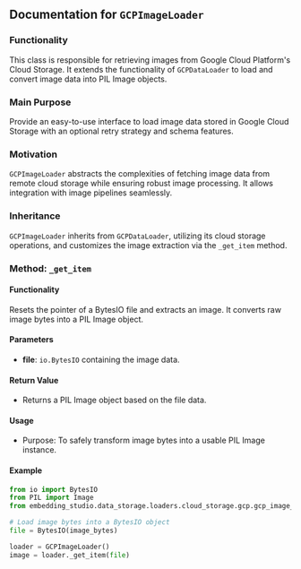 ## Documentation for `GCPImageLoader`

### Functionality
This class is responsible for retrieving images from Google Cloud Platform's Cloud Storage. It extends the functionality of `GCPDataLoader` to load and convert image data into PIL Image objects.

### Main Purpose
Provide an easy-to-use interface to load image data stored in Google Cloud Storage with an optional retry strategy and schema features.

### Motivation
`GCPImageLoader` abstracts the complexities of fetching image data from remote cloud storage while ensuring robust image processing. It allows integration with image pipelines seamlessly.

### Inheritance
`GCPImageLoader` inherits from `GCPDataLoader`, utilizing its cloud storage operations, and customizes the image extraction via the `_get_item` method.

### Method: `_get_item`

#### Functionality
Resets the pointer of a BytesIO file and extracts an image. It converts raw image bytes into a PIL Image object.

#### Parameters
- **file**: `io.BytesIO` containing the image data.

#### Return Value
- Returns a PIL Image object based on the file data.

#### Usage
- Purpose: To safely transform image bytes into a usable PIL Image instance.

#### Example
```python
from io import BytesIO
from PIL import Image
from embedding_studio.data_storage.loaders.cloud_storage.gcp.gcp_image_loader import GCPImageLoader

# Load image bytes into a BytesIO object
file = BytesIO(image_bytes)

loader = GCPImageLoader()
image = loader._get_item(file)
```
